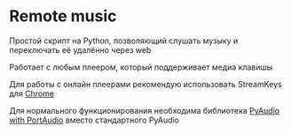 # Remote music

Простой скрипт на Python, позволяющий слушать музыку и переключать её удалённо через web

Работает с любым плеером, который поддерживает медиа клавишы

Для работы с онлайн плеерами рекомендую использовать StreamKeys для [Chrome](https://chrome.google.com/webstore/detail/streamkeys/ekpipjofdicppbepocohdlgenahaneen "StreamKeys")

Для нормального функционирования необходима библиотека [PyAudio with PortAudio](https://github.com/intxcc/pyaudio_portaudio/releases "intxcc/pyaudio_portaudio") вместо стандартного PyAudio